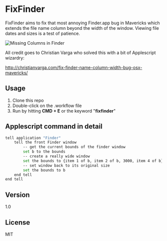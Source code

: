 FixFinder
=========

FixFinder aims to fix that most annoying Finder.app bug in Mavericks which extends the file name column beyond the width of the window. Viewing file dates and sizes is a test of patience.

![Missing Columns in Finder](http://d.pr/i/iHhQ+ "Finder Screenshot")

All credit goes to Christian Varga who solved this with a bit of Applescript wizardry:

http://christianvarga.com/fix-finder-name-column-width-bug-osx-mavericks/

Usage
----

1. Clone this repo
2. Double-click on the .workflow file
3. Run by hitting **CMD + E** or the keyword "**fixfinder**"

Applescript command in detail
----

```sh
tell application "Finder"
	tell the front Finder window
		-- get the current bounds of the finder window
		set b to the bounds
		-- create a really wide window
		set the bounds to {item 1 of b, item 2 of b, 3000, item 4 of b}
		-- set window back to its original size
		set the bounds to b
	end tell
end tell
```

Version
----

1.0


License
----

MIT